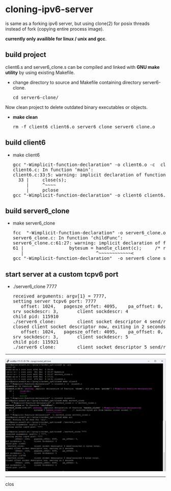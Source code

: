 # cloning-ipv6-server

is same as a forking ipv6 server, but using clone(2) for posix threads instead of fork (copying entire process image).

<b>currently only availible for linux / unix and gcc</b>.

## build project

client6.s and server6_clone.s can be compiled and linked with <b>GNU make utility</b> by using existing Makefile.

- change directory to source and Makefile containing directory server6-clone.
  <pre>cd server6-clone/
  </pre>

Now clean project to delete outdated binary executables or objects.

- <b>make clean</b>
  <pre>rm -f client6 client6.o server6_clone server6_clone.o
  </pre>
  
## build client6

- make client6
  <pre>gcc "-Wimplicit-function-declaration" -o client6.o -c  client6.c
  client6.c: In function ‘main’:
  client6.c:33:5: warning: implicit declaration of function ‘close’; did you mean ‘pclose’? [-Wimplicit-function-declaration]
    33 |     close(s);
       |     ^~~~~
       |     pclose
  gcc "-Wimplicit-function-declaration" -o client6 client6.o</pre>


## build server6_clone

- make server6_clone
  <pre>fcc  "-Wimplicit-function-declaration" -o server6_clone.o -c server6_clone.c
  server6_clone.c: In function ‘childFunc’: 
  server6_clone.c:61:27: warning: implicit declaration of function ‘handle_client’ [-Wimplicit-function-declaration] 
  61 |                 bytesum = handle_client(c);     /* received bytes got from handle client socket */ 
     |                           ^~~~~~~~~~~~~<
  gcc "-Wimplicit-function-declaration"  -o server6_clone server6_clone.o </pre>

## start server at a custom tcpv6 port

- ./server6_clone 7777
  <pre>received arguments: argv[1} = 7777,
  setting server tcpv6 port: 7777
     offset: 1024,   pagesze_offet: 4095,    pa_offset: 0,
  srv sockdescr: 3,       client sockdescr: 4
  child pid: 115910
  ./server6_clone:        client socket descriptor 4 send/received 0 bytes total.
  closed client socket descriptor now, exiting in 2 seconds
     offset: 1024,   pagesze_offet: 4095,    pa_offset: 0,
  srv sockdescr: 3,       client sockdescr: 5
  child pid: 115921
  ./server6_clone:        client socket descriptor 5 send/received 4 bytes total.</pre>

<hr />

<a href="LinuxTerm.png" target="_blank"><img src="LinuxTerm.png" border="0" /></a>

<hr />
clos
